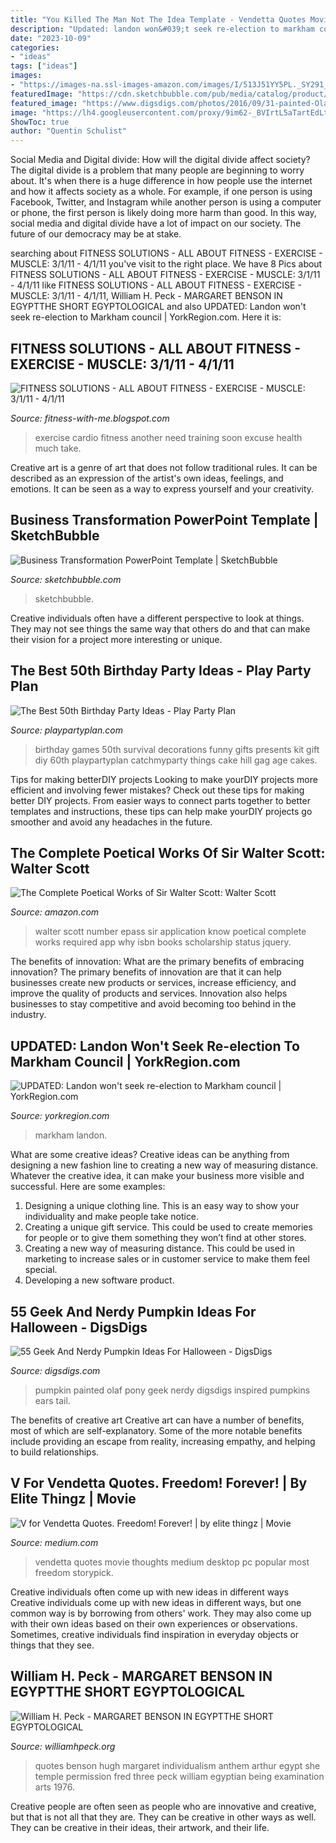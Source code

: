 ```yaml
---
title: "You Killed The Man Not The Idea Template - Vendetta Quotes Movie Thoughts Medium Desktop Pc Popular Most Freedom Storypick"
description: "Updated: landon won&#039;t seek re-election to markham council"
date: "2023-10-09"
categories:
- "ideas"
tags: ["ideas"]
images:
- "https://images-na.ssl-images-amazon.com/images/I/513J51YY5PL._SY291_BO1,204,203,200_QL40_.jpg"
featuredImage: "https://cdn.sketchbubble.com/pub/media/catalog/product/optimized/9/7/97be73dd30a73eec6c79ae1f70132786d525e8740245c6cd37ed3e47baf0b75d/business-transformation-slide1_2.png"
featured_image: "https://www.digsdigs.com/photos/2016/09/31-painted-Olaf-pumpkin-to-excite-your-kids.jpg"
image: "https://lh4.googleusercontent.com/proxy/9im62-_BVIrtL5aTartEdLtzVrhfNB124TFC7139kvfGtJdkcNiK2yWLaeULku0b3OO7Uewzre9HSsEmKDp4vVVVLJDaFc1PLy5XBAguZvBEJq6pm0fUbwC-v0pWKzh5F_7ZkB-DZ2eGpbuayV6I=s0-d"
ShowToc: true
author: "Quentin Schulist"
---
```



Social Media and Digital divide: How will the digital divide affect society?
The digital divide is a problem that many people are beginning to worry about. It's when there is a huge difference in how people use the internet and how it affects society as a whole. For example, if one person is using Facebook, Twitter, and Instagram while another person is using a computer or phone, the first person is likely doing more harm than good. In this way, social media and digital divide have a lot of impact on our society. The future of our democracy may be at stake.

	

		
searching about FITNESS SOLUTIONS - ALL ABOUT FITNESS - EXERCISE - MUSCLE: 3/1/11 - 4/1/11 you've visit to the right place. We have 8 Pics about FITNESS SOLUTIONS - ALL ABOUT FITNESS - EXERCISE - MUSCLE: 3/1/11 - 4/1/11 like FITNESS SOLUTIONS - ALL ABOUT FITNESS - EXERCISE - MUSCLE: 3/1/11 - 4/1/11, William H. Peck - MARGARET BENSON IN EGYPTTHE SHORT EGYPTOLOGICAL and also UPDATED: Landon won&#039;t seek re-election to Markham council | YorkRegion.com. Here it is:
		
    
## FITNESS SOLUTIONS - ALL ABOUT FITNESS - EXERCISE - MUSCLE: 3/1/11 - 4/1/11

<img loading=lazy src="https://lh4.googleusercontent.com/proxy/9im62-_BVIrtL5aTartEdLtzVrhfNB124TFC7139kvfGtJdkcNiK2yWLaeULku0b3OO7Uewzre9HSsEmKDp4vVVVLJDaFc1PLy5XBAguZvBEJq6pm0fUbwC-v0pWKzh5F_7ZkB-DZ2eGpbuayV6I=s0-d" onerror="this.onerror=null;this.src='https://tse1.mm.bing.net/th?id=OIP.7YBsPkNqDu5YVMSOT4fjAgAAAA&amp;pid=15.1';" alt="FITNESS SOLUTIONS - ALL ABOUT FITNESS - EXERCISE - MUSCLE: 3/1/11 - 4/1/11">

_Source: fitness-with-me.blogspot.com_

>exercise cardio fitness another need training soon excuse health much take. 

	

Creative art is a genre of art that does not follow traditional rules. It can be described as an expression of the artist's own ideas, feelings, and emotions. It can be seen as a way to express yourself and your creativity.

    
## Business Transformation PowerPoint Template | SketchBubble

<img loading=lazy src="https://cdn.sketchbubble.com/pub/media/catalog/product/optimized/9/7/97be73dd30a73eec6c79ae1f70132786d525e8740245c6cd37ed3e47baf0b75d/business-transformation-slide1_2.png" onerror="this.onerror=null;this.src='https://tse3.mm.bing.net/th?id=OIP.sxzQYPrjIkkH6wR5U6CR-AHaFj&amp;pid=15.1';" alt="Business Transformation PowerPoint Template | SketchBubble">

_Source: sketchbubble.com_

>sketchbubble. 

	

Creative individuals often have a different perspective to look at things. They may not see things the same way that others do and that can make their vision for a project more interesting or unique.

    
## The Best 50th Birthday Party Ideas - Play Party Plan

<img loading=lazy src="https://www.playpartyplan.com/wp-content/uploads/2014/01/survival.jpg" onerror="this.onerror=null;this.src='https://tse1.mm.bing.net/th?id=OIP.H5A0Xe2p_tB6V_dIo3ar8QAAAA&amp;pid=15.1';" alt="The Best 50th Birthday Party Ideas - Play Party Plan">

_Source: playpartyplan.com_

>birthday games 50th survival decorations funny gifts presents kit gift diy 60th playpartyplan catchmyparty things cake hill gag age cakes. 

	

Tips for making betterDIY projects
Looking to make yourDIY projects more efficient and involving fewer mistakes? Check out these tips for making better DIY projects. From easier ways to connect parts together to better templates and instructions, these tips can help make yourDIY projects go smoother and avoid any headaches in the future.

    
## The Complete Poetical Works Of Sir Walter Scott: Walter Scott

<img loading=lazy src="https://images-na.ssl-images-amazon.com/images/I/513J51YY5PL._SY291_BO1,204,203,200_QL40_.jpg" onerror="this.onerror=null;this.src='https://tse2.mm.bing.net/th?id=OIP.G3mvF2mhgDDIJV0b1p5SsgAAAA&amp;pid=15.1';" alt="The Complete Poetical Works of Sir Walter Scott: Walter Scott">

_Source: amazon.com_

>walter scott number epass sir application know poetical complete works required app why isbn books scholarship status jquery. 

	

The benefits of innovation: What are the primary benefits of embracing innovation?
The primary benefits of innovation are that it can help businesses create new products or services, increase efficiency, and improve the quality of products and services. Innovation also helps businesses to stay competitive and avoid becoming too behind in the industry.

    
## UPDATED: Landon Won&#039;t Seek Re-election To Markham Council | YorkRegion.com

<img loading=lazy src="https://dynamicmedia.zuza.com/zz/m/original_/7/8/782dfec9-b582-4c81-badf-e98f82aa5b48/Landon_Kickoff___Gallery.jpg" onerror="this.onerror=null;this.src='https://tse4.mm.bing.net/th?id=OIP.GOi2IjRHLWgkUEM9KHhyegHaEA&amp;pid=15.1';" alt="UPDATED: Landon won&#039;t seek re-election to Markham council | YorkRegion.com">

_Source: yorkregion.com_

>markham landon. 

	

What are some creative ideas?
Creative ideas can be anything from designing a new fashion line to creating a new way of measuring distance. Whatever the creative idea, it can make your business more visible and successful. Here are some examples:
1. Designing a unique clothing line. This is an easy way to show your individuality and make people take notice.
2. Creating a unique gift service. This could be used to create memories for people or to give them something they won’t find at other stores.
3. Creating a new way of measuring distance. This could be used in marketing to increase sales or in customer service to make them feel special.
4. Developing a new software product.

    
## 55 Geek And Nerdy Pumpkin Ideas For Halloween - DigsDigs

<img loading=lazy src="https://www.digsdigs.com/photos/2016/09/31-painted-Olaf-pumpkin-to-excite-your-kids.jpg" onerror="this.onerror=null;this.src='https://tse4.mm.bing.net/th?id=OIP.B4H0trao_YDGrBmztw3JFgHaLf&amp;pid=15.1';" alt="55 Geek And Nerdy Pumpkin Ideas For Halloween - DigsDigs">

_Source: digsdigs.com_

>pumpkin painted olaf pony geek nerdy digsdigs inspired pumpkins ears tail. 

	

The benefits of creative art
Creative art can have a number of benefits, most of which are self-explanatory. Some of the more notable benefits include providing an escape from reality, increasing empathy, and helping to build relationships.

    
## V For Vendetta Quotes. Freedom! Forever! | By Elite Thingz | Movie

<img loading=lazy src="https://miro.medium.com/max/2560/1*o0VvLk4X41KcvrQEBiC-1A.jpeg" onerror="this.onerror=null;this.src='https://tse2.mm.bing.net/th?id=OIP.GkCg86eWBODStYdfVc51tAHaEK&amp;pid=15.1';" alt="V for Vendetta Quotes. Freedom! Forever! | by elite thingz | Movie">

_Source: medium.com_

>vendetta quotes movie thoughts medium desktop pc popular most freedom storypick. 

	

Creative individuals often come up with new ideas in different ways
Creative individuals come up with new ideas in different ways, but one common way is by borrowing from others' work. They may also come up with their own ideas based on their own experiences or observations. Sometimes, creative individuals find inspiration in everyday objects or things that they see.

    
## William H. Peck - MARGARET BENSON IN EGYPTTHE SHORT EGYPTOLOGICAL

<img loading=lazy src="http://williamhpeck.org/yahoo_site_admin/assets/images/Bensonthree42.302112818_std.jpg" onerror="this.onerror=null;this.src='https://tse1.mm.bing.net/th?id=OIP.P-Rqc_-eO1FSt385mdPN9QAAAA&amp;pid=15.1';" alt="William H. Peck - MARGARET BENSON IN EGYPTTHE SHORT EGYPTOLOGICAL">

_Source: williamhpeck.org_

>quotes benson hugh margaret individualism anthem arthur egypt she temple permission fred three peck william egyptian being examination arts 1976. 

	

Creative people are often seen as people who are innovative and creative, but that is not all that they are. They can be creative in other ways as well. They can be creative in their ideas, their artwork, and their life.

